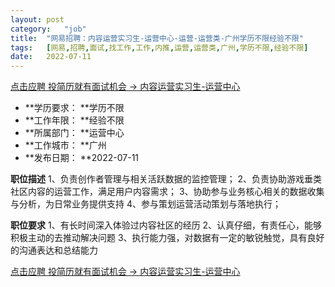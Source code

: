 ```yaml
---
layout:	post
category:	"job"
title:	"网易招聘：内容运营实习生-运营中心-运营-运营类-广州学历不限经验不限"
tags:	[网易,招聘,面试,找工作,工作,内推,运营,运营类,广州,学历不限,经验不限]
date:	2022-07-11
---
```


[点击应聘 投简历就有面试机会 -> 内容运营实习生-运营中心](http://mobile.bole.netease.com/bole/boleDetail?id=41452&employeeId=346f03c3cda5f04c&key=all)



- **学历要求： **学历不限
- **工作年限： **经验不限
- **所属部门： **运营中心
- **工作城市： **广州
- **发布日期： **2022-07-11



**职位描述**
1、负责创作者管理与相关活跃数据的监控管理；
2、负责协助游戏垂类社区内容的运营工作，满足用户内容需求；
3、协助参与业务核心相关的数据收集与分析，为日常业务提供支持
4、参与策划运营活动策划与落地执行；



**职位要求**
1、有长时间深入体验过内容社区的经历
2、认真仔细，有责任心，能够积极主动的去推动解决问题
3、执行能力强，对数据有一定的敏锐触觉，具有良好的沟通表达和总结能力



[点击应聘 投简历就有面试机会 -> 内容运营实习生-运营中心](http://mobile.bole.netease.com/bole/boleDetail?id=41452&employeeId=346f03c3cda5f04c&key=all)